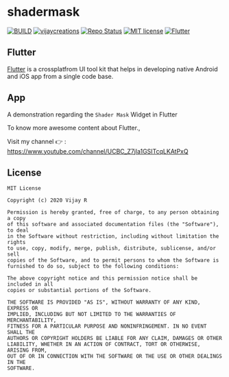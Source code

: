 # shadermask

[![BUILD](https://img.shields.io/badge/Build-OK-<COLOR>.svg)](https://github.com/vijayinyoutube/shadermask)  [![vijaycreations](https://img.shields.io/website-up-vijaycreations-green-orange/http/cv.lbesson.qc.to.svg)](https://www.youtube.com/channel/UCBC_Z7jla1GSITcqLKAtPxQ) [![Repo Status](https://img.shields.io/badge/RepoStatus-Active-blue.svg)](https://github.com/vijayinyoutube/shadermask) [![MIT license](https://img.shields.io/badge/License-MIT-red.svg)](https://github.com/vijayinyoutube/shadermask) [![Flutter](https://img.shields.io/badge/Built_using-Flutter-blue.svg)](https://github.com/vijayinyoutube/shadermask)



## Flutter
[Flutter](https://flutter.dev/) is a crossplatfrom UI tool kit that helps in developing native Android and iOS app from a single code base.



## App 

A demonstration regarding the ```Shader Mask``` Widget in Flutter

To know more awesome content about Flutter., 

Visit my channel 👉 : https://www.youtube.com/channel/UCBC_Z7jla1GSITcqLKAtPxQ



## License

```
MIT License

Copyright (c) 2020 Vijay R

Permission is hereby granted, free of charge, to any person obtaining a copy
of this software and associated documentation files (the "Software"), to deal
in the Software without restriction, including without limitation the rights
to use, copy, modify, merge, publish, distribute, sublicense, and/or sell
copies of the Software, and to permit persons to whom the Software is
furnished to do so, subject to the following conditions:

The above copyright notice and this permission notice shall be included in all
copies or substantial portions of the Software.

THE SOFTWARE IS PROVIDED "AS IS", WITHOUT WARRANTY OF ANY KIND, EXPRESS OR
IMPLIED, INCLUDING BUT NOT LIMITED TO THE WARRANTIES OF MERCHANTABILITY,
FITNESS FOR A PARTICULAR PURPOSE AND NONINFRINGEMENT. IN NO EVENT SHALL THE
AUTHORS OR COPYRIGHT HOLDERS BE LIABLE FOR ANY CLAIM, DAMAGES OR OTHER
LIABILITY, WHETHER IN AN ACTION OF CONTRACT, TORT OR OTHERWISE, ARISING FROM,
OUT OF OR IN CONNECTION WITH THE SOFTWARE OR THE USE OR OTHER DEALINGS IN THE
SOFTWARE.
```
